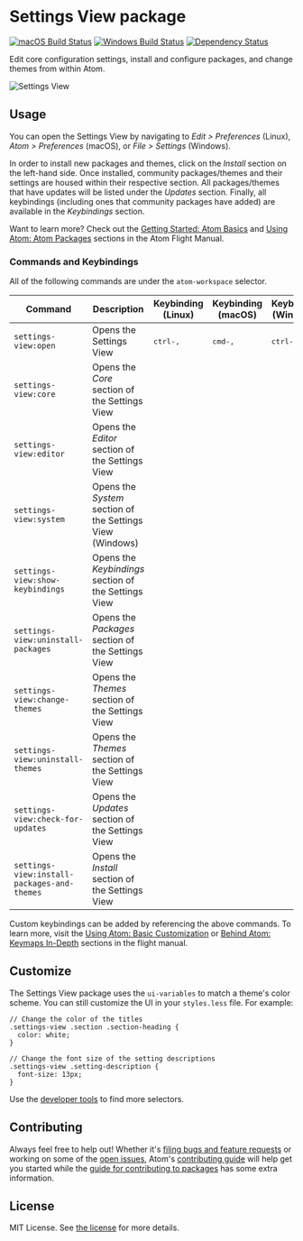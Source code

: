 # Settings View package
[![macOS Build Status](https://travis-ci.org/atom/settings-view.svg?branch=master)](https://travis-ci.org/atom/settings-view) [![Windows Build Status](https://ci.appveyor.com/api/projects/status/hatgxg6k2g3grafq/branch/master?svg=true)](https://ci.appveyor.com/project/Atom/settings-view/branch/master) [![Dependency Status](https://david-dm.org/atom/settings-view.svg)](https://david-dm.org/atom/settings-view)

Edit core configuration settings, install and configure packages, and change themes from within Atom.

![Settings View](https://cloud.githubusercontent.com/assets/118951/16886698/b0ca5fae-4a8a-11e6-8afc-2c03fda4618c.PNG)

## Usage
You can open the Settings View by navigating to _Edit > Preferences_ (Linux), _Atom > Preferences_ (macOS), or _File > Settings_ (Windows).

In order to install new packages and themes, click on the _Install_ section on the left-hand side.
Once installed, community packages/themes and their settings are housed within their respective section.
All packages/themes that have updates will be listed under the _Updates_ section. Finally, all keybindings (including ones that community packages have added) are available in the _Keybindings_ section.

Want to learn more? Check out the [Getting Started: Atom Basics](http://flight-manual.atom.io/getting-started/sections/atom-basics/#settings-and-preferences) and [Using Atom: Atom Packages](http://flight-manual.atom.io/using-atom/sections/atom-packages) sections in the Atom Flight Manual.

### Commands and Keybindings
All of the following commands are under the `atom-workspace` selector.

|Command|Description|Keybinding (Linux)|Keybinding (macOS)|Keybinding (Windows)|
|-------|-----------|------------------|-----------------|--------------------|
|`settings-view:open`|Opens the Settings View|<kbd>ctrl-,</kbd>|<kbd>cmd-,</kbd>|<kbd>ctrl-,</kbd>|
|`settings-view:core`|Opens the _Core_ section of the Settings View|
|`settings-view:editor`|Opens the _Editor_ section of the Settings View|
|`settings-view:system`|Opens the _System_ section of the Settings View (Windows)|
|`settings-view:show-keybindings`|Opens the _Keybindings_ section of the Settings View|
|`settings-view:uninstall-packages`|Opens the _Packages_ section of the Settings View|
|`settings-view:change-themes`|Opens the _Themes_ section of the Settings View|
|`settings-view:uninstall-themes`|Opens the _Themes_ section of the Settings View|
|`settings-view:check-for-updates`|Opens the _Updates_ section of the Settings View|
|`settings-view:install-packages-and-themes`|Opens the _Install_ section of the Settings View|
Custom keybindings can be added by referencing the above commands.  To learn more, visit the [Using Atom: Basic Customization](http://flight-manual.atom.io/using-atom/sections/basic-customization/#customizing-keybindings) or [Behind Atom: Keymaps In-Depth](http://flight-manual.atom.io/behind-atom/sections/keymaps-in-depth) sections in the flight manual.

## Customize
The Settings View package uses the `ui-variables` to match a theme's color scheme. You can still customize the UI in your `styles.less` file. For example:

```less
// Change the color of the titles
.settings-view .section .section-heading {
  color: white;
}

// Change the font size of the setting descriptions
.settings-view .setting-description {
  font-size: 13px;
}
```

Use the [developer tools](http://flight-manual.atom.io/hacking-atom/sections/creating-a-theme/#developer-tools) to find more selectors.

## Contributing
Always feel free to help out!  Whether it's [filing bugs and feature requests](https://github.com/atom/settings-view/issues/new) or working on some of the [open issues](https://github.com/atom/settings-view/issues), Atom's [contributing guide](https://github.com/atom/atom/blob/master/CONTRIBUTING.md) will help get you started while the [guide for contributing to packages](https://github.com/atom/atom/blob/master/docs/contributing-to-packages.md) has some extra information.

## License
MIT License.  See [the license](LICENSE.md) for more details.
